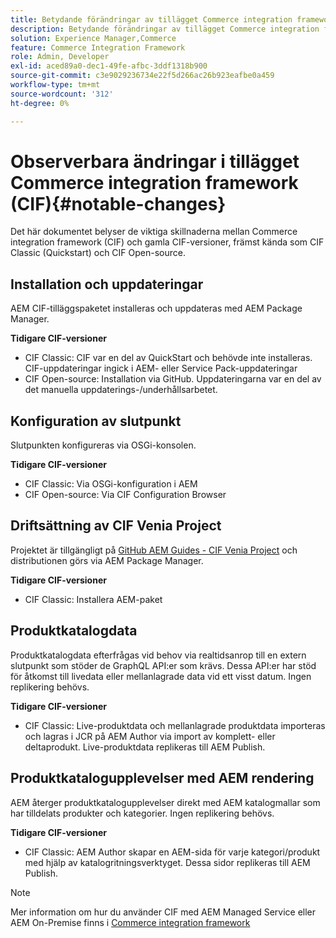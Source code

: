 ```yaml
---
title: Betydande förändringar av tillägget Commerce integration framework (CIF)
description: Betydande förändringar av tillägget Commerce integration framework (CIF) jämfört med tidigare CIF-versioner.
solution: Experience Manager,Commerce
feature: Commerce Integration Framework
role: Admin, Developer
exl-id: aced89a0-dec1-49fe-afbc-3ddf1318b900
source-git-commit: c3e9029236734e22f5d266ac26b923eafbe0a459
workflow-type: tm+mt
source-wordcount: '312'
ht-degree: 0%

---
```


# Observerbara ändringar i tillägget Commerce integration framework (CIF){#notable-changes}

Det här dokumentet belyser de viktiga skillnaderna mellan Commerce integration framework (CIF) och gamla CIF-versioner, främst kända som CIF Classic (Quickstart) och CIF Open-source.

## Installation och uppdateringar

AEM CIF-tilläggspaketet installeras och uppdateras med AEM Package Manager.

**Tidigare CIF-versioner**

* CIF Classic: CIF var en del av QuickStart och behövde inte installeras. CIF-uppdateringar ingick i AEM- eller Service Pack-uppdateringar
* CIF Open-source: Installation via GitHub. Uppdateringarna var en del av det manuella uppdaterings-/underhållsarbetet.

## Konfiguration av slutpunkt

Slutpunkten konfigureras via OSGi-konsolen.

**Tidigare CIF-versioner**

* CIF Classic: Via OSGi-konfiguration i AEM
* CIF Open-source: Via CIF Configuration Browser

## Driftsättning av CIF Venia Project

Projektet är tillgängligt på [GitHub AEM Guides - CIF Venia Project](https://github.com/adobe/aem-cif-guides-venia) och distributionen görs via AEM Package Manager.

**Tidigare CIF-versioner**

* CIF Classic: Installera AEM-paket

## Produktkatalogdata

Produktkatalogdata efterfrågas vid behov via realtidsanrop till en extern slutpunkt som stöder de GraphQL API:er som krävs. Dessa API:er har stöd för åtkomst till livedata eller mellanlagrade data vid ett visst datum. Ingen replikering behövs.

**Tidigare CIF-versioner**

* CIF Classic: Live-produktdata och mellanlagrade produktdata importeras och lagras i JCR på AEM Author via import av komplett- eller deltaprodukt. Live-produktdata replikeras till AEM Publish.

## Produktkatalogupplevelser med AEM rendering

AEM återger produktkatalogupplevelser direkt med AEM katalogmallar som har tilldelats produkter och kategorier. Ingen replikering behövs.

**Tidigare CIF-versioner**

* CIF Classic: AEM Author skapar en AEM-sida för varje kategori/produkt med hjälp av katalogritningsverktyget. Dessa sidor replikeras till AEM Publish.

>[!NOTE]
>
>Mer information om hur du använder CIF med AEM Managed Service eller AEM On-Premise finns i [Commerce integration framework](https://www.adobe.io/apis/experiencecloud/commerce-integration-framework/getting-started.html)
